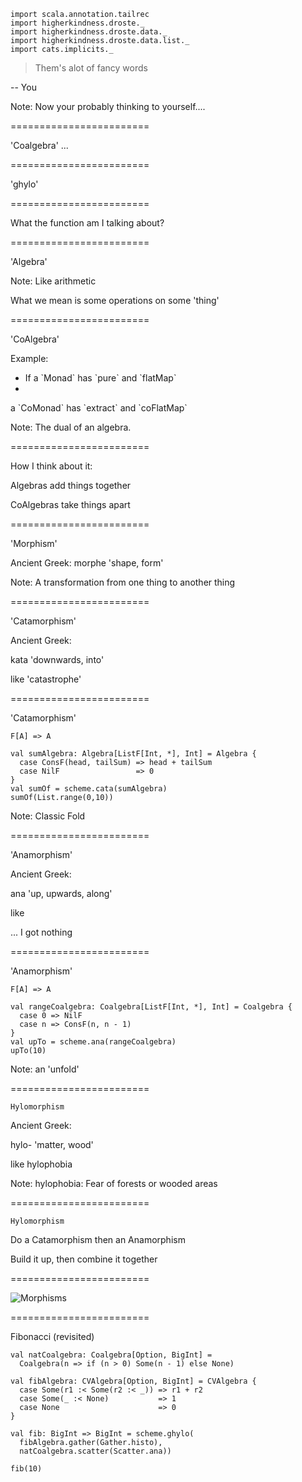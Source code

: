 ```tut:invisible
import scala.annotation.tailrec
import higherkindness.droste._
import higherkindness.droste.data._
import higherkindness.droste.data.list._
import cats.implicits._
```
> Them's alot of fancy words

-- You


Note:
Now  your probably thinking to yourself....

========================

'Coalgebra' ...

========================

'ghylo'

========================

What the function am I talking about?

========================

'Algebra'


Note:
Like arithmetic

What we mean is some operations on some 'thing'

========================

'CoAlgebra'

Example:  <!-- .element: class="fragment" data-fragment-index="1" -->
 - <!-- .element: class="fragment" data-fragment-index="2" --> If a `Monad` has `pure` and `flatMap`
 -
  <!-- .element: class="fragment" data-fragment-index="3" -->  a `CoMonad` has `extract` and `coFlatMap`

Note:
The dual of an algebra.

========================

How I think about it:

Algebras add things together <!-- .element: class="fragment" data-fragment-index="1" -->

CoAlgebras take things apart <!-- .element: class="fragment" data-fragment-index="2" -->


========================

'Morphism'

Ancient Greek: <!-- .element: class="fragment" data-fragment-index="1" -->
morphe 'shape, form' <!-- .element: class="fragment" data-fragment-index="2" -->

Note:
A transformation from one thing to another thing

========================

'Catamorphism'

Ancient Greek: <!-- .element: class="fragment" data-fragment-index="1" -->

kata 'downwards, into' <!-- .element: class="fragment" data-fragment-index="2" -->

like 'catastrophe' <!-- .element: class="fragment" data-fragment-index="3" -->

========================

'Catamorphism'

`F[A] => A`

```tut:book
val sumAlgebra: Algebra[ListF[Int, *], Int] = Algebra {
  case ConsF(head, tailSum) => head + tailSum
  case NilF                 => 0
}
val sumOf = scheme.cata(sumAlgebra)
sumOf(List.range(0,10))
```

Note:
Classic Fold

========================

'Anamorphism'

Ancient Greek: <!-- .element: class="fragment" data-fragment-index="1" -->

ana 'up, upwards, along' <!-- .element: class="fragment" data-fragment-index="2" -->

like <!-- .element: class="fragment" data-fragment-index="3" -->

... I got nothing <!-- .element: class="fragment" data-fragment-index="4" -->

========================

'Anamorphism'

`F[A] => A`

```tut:book
val rangeCoalgebra: Coalgebra[ListF[Int, *], Int] = Coalgebra {
  case 0 => NilF
  case n => ConsF(n, n - 1)
}
val upTo = scheme.ana(rangeCoalgebra)
upTo(10)
```

Note:
an 'unfold'

========================

`Hylomorphism`

Ancient Greek: <!-- .element: class="fragment" data-fragment-index="1" -->

hylo- 'matter, wood' <!-- .element: class="fragment" data-fragment-index="2" -->

like hylophobia <!-- .element: class="fragment" data-fragment-index="3" -->

Note:
hylophobia: Fear of forests or wooded areas

========================

`Hylomorphism`

Do a Catamorphism then an Anamorphism <!-- .element: class="fragment" data-fragment-index="1" -->

Build it up, then combine it together  <!-- .element: class="fragment" data-fragment-index="2" -->

========================

![Morphisms](https://raw.githubusercontent.com/slamdata/matryoshka/master/resources/recursion-schemes.png)
<!-- .element: class="stretch" style="background-color:#FFFFFF" -->

========================

Fibonacci (revisited)

```tut:book:silent
val natCoalgebra: Coalgebra[Option, BigInt] =
  Coalgebra(n => if (n > 0) Some(n - 1) else None)

val fibAlgebra: CVAlgebra[Option, BigInt] = CVAlgebra {
  case Some(r1 :< Some(r2 :< _)) => r1 + r2
  case Some(_ :< None)           => 1
  case None                      => 0
}
```
```tut:book
val fib: BigInt => BigInt = scheme.ghylo(
  fibAlgebra.gather(Gather.histo),
  natCoalgebra.scatter(Scatter.ana))

fib(10)
```
